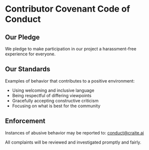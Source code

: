 # Contributor Covenant Code of Conduct

## Our Pledge

We pledge to make participation in our project a harassment-free experience for everyone.

## Our Standards

Examples of behavior that contributes to a positive environment:

* Using welcoming and inclusive language
* Being respectful of differing viewpoints
* Gracefully accepting constructive criticism
* Focusing on what is best for the community

## Enforcement

Instances of abusive behavior may be reported to: conduct@craite.ai

All complaints will be reviewed and investigated promptly and fairly.
